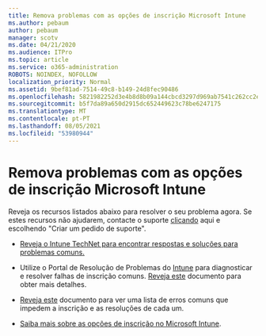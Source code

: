 ```yaml
---
title: Remova problemas com as opções de inscrição Microsoft Intune
ms.author: pebaum
author: pebaum
manager: scotv
ms.date: 04/21/2020
ms.audience: ITPro
ms.topic: article
ms.service: o365-administration
ROBOTS: NOINDEX, NOFOLLOW
localization_priority: Normal
ms.assetid: 9bef81ad-7514-49c8-b149-24d8fec90486
ms.openlocfilehash: 5821982252d3e4b8d8b09a144cbcd3297d969ab7541c262cc2ef7d85a2f4eaae
ms.sourcegitcommit: b5f7da89a650d2915dc652449623c78be6247175
ms.translationtype: MT
ms.contentlocale: pt-PT
ms.lasthandoff: 08/05/2021
ms.locfileid: "53980944"
---
```

# <a name="troubleshoot-issues-with-enrollment-options-microsoft-intune"></a>Remova problemas com as opções de inscrição Microsoft Intune

Reveja os recursos listados abaixo para resolver o seu problema agora. Se estes recursos não ajudarem, contacte o suporte [clicando](https://portal.azure.com/#blade/Microsoft_Intune_DeviceSettings/ExtensionLandingBlade/help) aqui e escolhendo "Criar um pedido de suporte". 
  
- [Reveja o Intune TechNet para encontrar respostas e soluções para problemas comuns.](https://social.technet.microsoft.com/Forums/home?category=microsoftintune&amp;filter=alltypes&amp;sort=lastpostdesc)
    
- Utilize o Portal de Resolução de Problemas do [Intune](https://devicemanagement.microsoft.com/#blade/Microsoft_Intune_DeviceSettings/TroubleshootBlade) para diagnosticar e resolver falhas de inscrição comuns. [Reveja este](https://docs.microsoft.com/intune/help-desk-operators) documento para obter mais detalhes. 
    
- [Reveja este](https://docs.microsoft.com/troubleshoot/mem/intune/troubleshoot-device-enrollment-in-intune) documento para ver uma lista de erros comuns que impedem a inscrição e as resoluções de cada um. 
    
- [Saiba mais sobre as opções de inscrição no Microsoft Intune](https://docs.microsoft.com/intune/enrollment-options).
    

